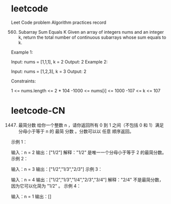 # leetcode
Leet Code problem Algorithm practices record

560. Subarray Sum Equals K
Given an array of integers nums and an integer k, return the total number of continuous subarrays whose sum equals to k.

Example 1:

Input: nums = [1,1,1], k = 2
Output: 2
Example 2:

Input: nums = [1,2,3], k = 3
Output: 2
 

Constraints:

1 <= nums.length <= 2 * 104
-1000 <= nums[i] <= 1000
-107 <= k <= 107

# leetcode-CN
1447. 最简分数
给你一个整数 n ，请你返回所有 0 到 1 之间（不包括 0 和 1）满足分母小于等于  n 的 最简 分数 。分数可以以 任意 顺序返回。

示例 1：

输入：n = 2
输出：["1/2"]
解释："1/2" 是唯一一个分母小于等于 2 的最简分数。
示例 2：

输入：n = 3
输出：["1/2","1/3","2/3"]
示例 3：

输入：n = 4
输出：["1/2","1/3","1/4","2/3","3/4"]
解释："2/4" 不是最简分数，因为它可以化简为 "1/2" 。
示例 4：

输入：n = 1
输出：[]